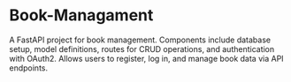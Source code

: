 # Book-Managament
A FastAPI project for book management. Components include database setup, model definitions, routes for CRUD operations, and authentication with OAuth2. Allows users to register, log in, and manage book data via API endpoints.
